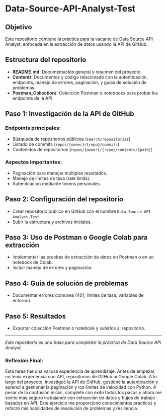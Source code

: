# Data-Source-API-Analyst-Test

## Objetivo
Este repositorio contiene la práctica para la vacante de Data Source API Analyst, enfocada en la extracción de datos usando la API de GitHub.

## Estructura del repositorio

- **README.md**: Documentación general y resumen del proyecto.
- **Content/**: Documentos y código relacionado con la autenticación, endpoints, manejo de errores, paginación, y guías de solución de problemas.
- **Postman_Collection/**: Colección Postman o notebooks para probar los endpoints de la API.

## Paso 1: Investigación de la API de GitHub

### Endpoints principales:
- Búsqueda de repositorios públicos (`search/repositories`)
- Listado de commits (`repos/{owner}/{repo}/commits`)
- Contenidos de repositorios (`repos/{owner}/{repo}/contents/{path}`)

### Aspectos importantes:
- Paginación para manejar múltiples resultados.
- Manejo de límites de tasa (rate limits).
- Autenticación mediante tokens personales.

## Paso 2: Configuración del repositorio

- Crear repositorio público en GitHub con el nombre `Data-Source-API-Analyst-Test`.
- Subir la estructura y archivos iniciales.

## Paso 3: Uso de Postman o Google Colab para extracción

- Implementar las pruebas de extracción de datos en Postman o en un notebook de Colab.
- Incluir manejo de errores y paginación.

## Paso 4: Guía de solución de problemas

- Documentar errores comunes (401, límites de tasa, variables de entorno).

## Paso 5: Resultados

- Exportar colección Postman o notebook y subirlos al repositorio.

---

*Este repositorio es una base para completar la práctica de Data Source API Analyst.*

### Reflexión Final:
Esta tarea fue una valiosa experiencia de aprendizaje. Antes de empezar, no tenía experiencia con API, repositorios de GitHub ni Google Colab. A lo largo del proyecto, investigué la API de GitHub, gestioné la autenticación y aprendí a gestionar la paginación y los límites de velocidad con Python. A pesar de la confusión inicial, completé con éxito todos los pasos y ahora me siento más seguro trabajando con extracción de datos y flujos de trabajo basados en API. Este ejercicio me proporcionó conocimientos prácticos y reforzó mis habilidades de resolución de problemas y resiliencia.
